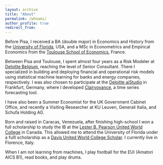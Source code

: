 ```yaml
---
layout: archive
title: "About"
permalink: /whoami/
author_profile: true
redirect_from:
---
```


Before Pisa, I received a BA (double major) in Economics and History from the [University of Florida](https://clas.ufl.edu/), USA, and a MSc in Econometrics and Empirical Economics from the [Toulouse School of Economics](https://www.tse-fr.eu/), France. 

Between Pisa and Toulouse, I spent almost four years as a Risk Modeler at [Deloitte Belgium](https://www2.deloitte.com/be/en.html), reaching the level of Senior Consultant. There I specialized in building and deploying financial and operational risk models using statistical machine learning for banks and energy companies, respectively. I was also chosen to participate at the [Deloitte aiStudio](https://www2.deloitte.com/de/de/pages/risk/solutions/aistudio.html) in Frankfurt, Germany, where I developed [Clairvoyance](https://www2.deloitte.com/de/de/pages/risk/solutions/ai-based-forecasting-solution-clairvoyance.html), a time series forecasting tool. 

I have also been a Summer Economist for the UK Government Cabinet Office, and recently a Visiting Researcher at KU Leuven, Generali Italia, and Schufa Holding AG.

Born and raised in Caracas, Venezuela, after finishing high-school I won a full scholarship to study the IB at the [Lester B. Pearson United World College](https://www.pearsoncollege.ca/) in Canada. This allowed me to attend the University of Florida under a fulll scholarship as a [Davis United World College Scholar](https://www.davisuwcscholars.org/). I currently live in Florence, Italy.

When I am not learning from machines, I play football for the EUI (Amatori AICS B1), read books, and play drums.
